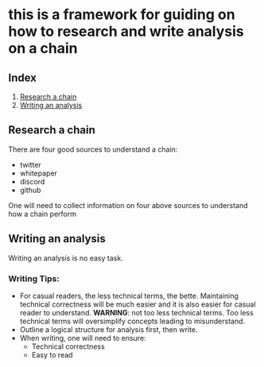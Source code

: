 # this is a framework for guiding on how to research and write analysis on a chain

## Index
1. [Research a chain](#research-a-chain)
2. [Writing an analysis](#writing-an-analysis)

## Research a chain
There are four good sources to understand a chain:
* twitter
* whitepaper
* discord
* github

One will need to collect information on four above sources to understand how a chain perform

## Writing an analysis
Writing an analysis is no easy task. 

### Writing Tips:
* For casual readers, the less technical terms, the bette. Maintaining technical correctness will be much easier and it is also easier for casual reader to understand. __WARNING__: not too less technical terms. Too less technical terms will oversimplify concepts leading to misunderstand.
* Outline a logical structure for analysis first, then write.
* When writing, one will need to ensure:
    * Technical correctness
    * Easy to read